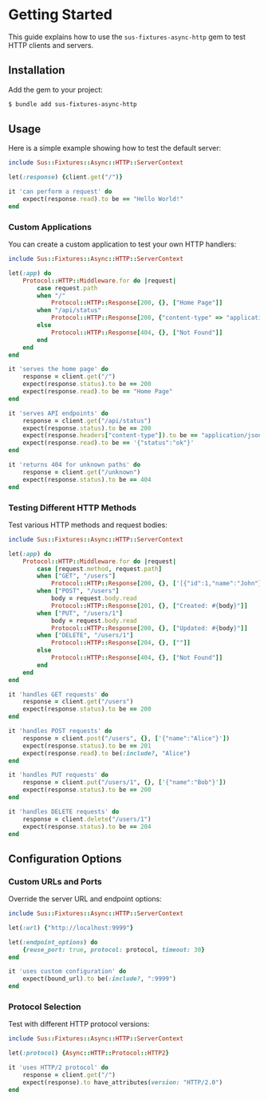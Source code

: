 # Getting Started

This guide explains how to use the `sus-fixtures-async-http` gem to test HTTP clients and servers.

## Installation

Add the gem to your project:

``` bash
$ bundle add sus-fixtures-async-http
```

## Usage

Here is a simple example showing how to test the default server:

``` ruby
include Sus::Fixtures::Async::HTTP::ServerContext

let(:response) {client.get("/")}

it 'can perform a request' do
	expect(response.read).to be == "Hello World!"
end
```

### Custom Applications

You can create a custom application to test your own HTTP handlers:

``` ruby
include Sus::Fixtures::Async::HTTP::ServerContext

let(:app) do
	Protocol::HTTP::Middleware.for do |request|
		case request.path
		when "/"
			Protocol::HTTP::Response[200, {}, ["Home Page"]]
		when "/api/status"
			Protocol::HTTP::Response[200, {"content-type" => "application/json"}, ['{"status":"ok"}']]
		else
			Protocol::HTTP::Response[404, {}, ["Not Found"]]
		end
	end
end

it 'serves the home page' do
	response = client.get("/")
	expect(response.status).to be == 200
	expect(response.read).to be == "Home Page"
end

it 'serves API endpoints' do
	response = client.get("/api/status")
	expect(response.status).to be == 200
	expect(response.headers["content-type"]).to be == "application/json"
	expect(response.read).to be == '{"status":"ok"}'
end

it 'returns 404 for unknown paths' do
	response = client.get("/unknown")
	expect(response.status).to be == 404
end
```

### Testing Different HTTP Methods

Test various HTTP methods and request bodies:

``` ruby
include Sus::Fixtures::Async::HTTP::ServerContext

let(:app) do
	Protocol::HTTP::Middleware.for do |request|
		case [request.method, request.path]
		when ["GET", "/users"]
			Protocol::HTTP::Response[200, {}, ['[{"id":1,"name":"John"}]']]
		when ["POST", "/users"]
			body = request.body.read
			Protocol::HTTP::Response[201, {}, ["Created: #{body}"]]
		when ["PUT", "/users/1"]
			body = request.body.read
			Protocol::HTTP::Response[200, {}, ["Updated: #{body}"]]
		when ["DELETE", "/users/1"]
			Protocol::HTTP::Response[204, {}, [""]]
		else
			Protocol::HTTP::Response[404, {}, ["Not Found"]]
		end
	end
end

it 'handles GET requests' do
	response = client.get("/users")
	expect(response.status).to be == 200
end

it 'handles POST requests' do
	response = client.post("/users", {}, ['{"name":"Alice"}'])
	expect(response.status).to be == 201
	expect(response.read).to be(:include?, "Alice")
end

it 'handles PUT requests' do
	response = client.put("/users/1", {}, ['{"name":"Bob"}'])
	expect(response.status).to be == 200
end

it 'handles DELETE requests' do
	response = client.delete("/users/1")
	expect(response.status).to be == 204
end
```

## Configuration Options

### Custom URLs and Ports

Override the server URL and endpoint options:

``` ruby
include Sus::Fixtures::Async::HTTP::ServerContext

let(:url) {"http://localhost:9999"}

let(:endpoint_options) do
	{reuse_port: true, protocol: protocol, timeout: 30}
end

it 'uses custom configuration' do
	expect(bound_url).to be(:include?, ":9999")
end
```

### Protocol Selection

Test with different HTTP protocol versions:

``` ruby
include Sus::Fixtures::Async::HTTP::ServerContext

let(:protocol) {Async::HTTP::Protocol::HTTP2}

it 'uses HTTP/2 protocol' do
	response = client.get("/")
	expect(response).to have_attributes(version: "HTTP/2.0")
end
```
